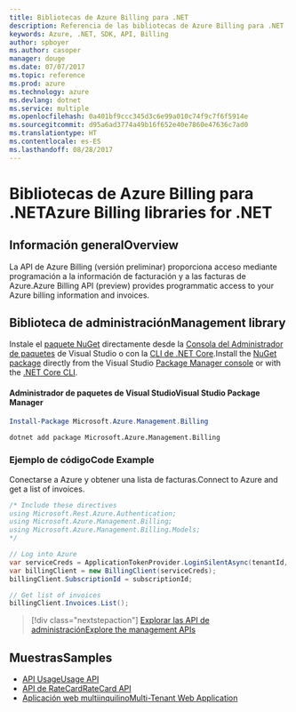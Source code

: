 ```yaml
---
title: Bibliotecas de Azure Billing para .NET
description: Referencia de las bibliotecas de Azure Billing para .NET
keywords: Azure, .NET, SDK, API, Billing
author: spboyer
ms.author: casoper
manager: douge
ms.date: 07/07/2017
ms.topic: reference
ms.prod: azure
ms.technology: azure
ms.devlang: dotnet
ms.service: multiple
ms.openlocfilehash: 0a401bf9ccc345d3c6e99a010c74f9c7f6f5914e
ms.sourcegitcommit: d95a6ad3774a49b16f652e40e7860e47636c7ad0
ms.translationtype: HT
ms.contentlocale: es-ES
ms.lasthandoff: 08/28/2017
---
```

# <a name="azure-billing-libraries-for-net"></a><span data-ttu-id="0a9fe-104">Bibliotecas de Azure Billing para .NET</span><span class="sxs-lookup"><span data-stu-id="0a9fe-104">Azure Billing libraries for .NET</span></span>

## <a name="overview"></a><span data-ttu-id="0a9fe-105">Información general</span><span class="sxs-lookup"><span data-stu-id="0a9fe-105">Overview</span></span>

<span data-ttu-id="0a9fe-106">La API de Azure Billing (versión preliminar) proporciona acceso mediante programación a la información de facturación y a las facturas de Azure.</span><span class="sxs-lookup"><span data-stu-id="0a9fe-106">Azure Billing API (preview) provides programmatic access to your Azure billing information and invoices.</span></span>

## <a name="management-library"></a><span data-ttu-id="0a9fe-107">Biblioteca de administración</span><span class="sxs-lookup"><span data-stu-id="0a9fe-107">Management library</span></span>

<span data-ttu-id="0a9fe-108">Instale el [paquete NuGet](https://www.nuget.org/packages/Microsoft.Azure.Management.Billing) directamente desde la [Consola del Administrador de paquetes][PackageManager] de Visual Studio o con la [CLI de .NET Core][DotNetCLI].</span><span class="sxs-lookup"><span data-stu-id="0a9fe-108">Install the [NuGet package](https://www.nuget.org/packages/Microsoft.Azure.Management.Billing) directly from the Visual Studio [Package Manager console][PackageManager] or with the [.NET Core CLI][DotNetCLI].</span></span>

#### <a name="visual-studio-package-manager"></a><span data-ttu-id="0a9fe-109">Administrador de paquetes de Visual Studio</span><span class="sxs-lookup"><span data-stu-id="0a9fe-109">Visual Studio Package Manager</span></span>

```powershell
Install-Package Microsoft.Azure.Management.Billing
```

```bash
dotnet add package Microsoft.Azure.Management.Billing
```

### <a name="code-example"></a><span data-ttu-id="0a9fe-110">Ejemplo de código</span><span class="sxs-lookup"><span data-stu-id="0a9fe-110">Code Example</span></span>

<span data-ttu-id="0a9fe-111">Conectarse a Azure y obtener una lista de facturas.</span><span class="sxs-lookup"><span data-stu-id="0a9fe-111">Connect to Azure and get a list of invoices.</span></span>

```csharp
/* Include these directives
using Microsoft.Rest.Azure.Authentication;
using Microsoft.Azure.Management.Billing;
using Microsoft.Azure.Management.Billing.Models;
*/

// Log into Azure
var serviceCreds = ApplicationTokenProvider.LoginSilentAsync(tenantId, clientId, secret);
var billingClient = new BillingClient(serviceCreds);
billingClient.SubscriptionId = subscriptionId;

// Get list of invoices
billingClient.Invoices.List();
```

> [!div class="nextstepaction"]
> [<span data-ttu-id="0a9fe-112">Explorar las API de administración</span><span class="sxs-lookup"><span data-stu-id="0a9fe-112">Explore the management APIs</span></span>](/dotnet/api/overview/azure/billing/management)

## <a name="samples"></a><span data-ttu-id="0a9fe-113">Muestras</span><span class="sxs-lookup"><span data-stu-id="0a9fe-113">Samples</span></span>

* [<span data-ttu-id="0a9fe-114">API Usage</span><span class="sxs-lookup"><span data-stu-id="0a9fe-114">Usage API</span></span>](https://github.com/Azure-Samples/billing-dotnet-usage-api)
* [<span data-ttu-id="0a9fe-115">API de RateCard</span><span class="sxs-lookup"><span data-stu-id="0a9fe-115">RateCard API</span></span>](https://github.com/Azure-Samples/billing-dotnet-ratecard-api)
* [<span data-ttu-id="0a9fe-116">Aplicación web multiinquilino</span><span class="sxs-lookup"><span data-stu-id="0a9fe-116">Multi-Tenant Web Application</span></span>](https://github.com/Azure-Samples/billing-dotnet-webapp-multitenant)

[PackageManager]: https://docs.microsoft.com/nuget/tools/package-manager-console
[DotNetCLI]: https://docs.microsoft.com/en-us/dotnet/core/tools/dotnet-add-package
